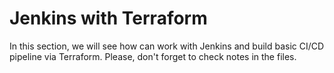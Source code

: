 # Jenkins with Terraform

In this section, we will see how can work with Jenkins and build basic CI/CD pipeline via Terraform.
Please, don't forget to check notes in the files.